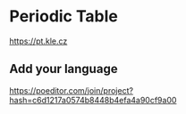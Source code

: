 # Periodic Table

https://pt.kle.cz

## Add your language

https://poeditor.com/join/project?hash=c6d1217a0574b8448b4efa4a90cf9a00
